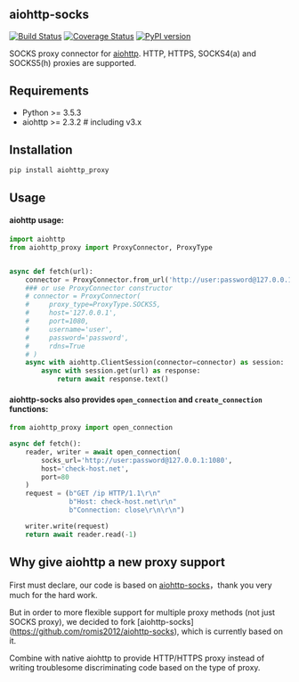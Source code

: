 ## aiohttp-socks

[![Build Status](https://travis-ci.org/Skactor/aiohttp-proxy.svg?branch=master)](https://github.com/Skactor/aiohttp-proxy)
[![Coverage Status](https://coveralls.io/repos/github/Skactor/aiohttp-proxy/badge.svg?branch=master)](https://coveralls.io/Skactor/aiohttp-proxy?branch=master)
[![PyPI version](https://badge.fury.io/py/aiohttp-proxy.svg)](https://badge.fury.io/py/aiohttp-proxy)

SOCKS proxy connector for [aiohttp](https://github.com/aio-libs/aiohttp). HTTP, HTTPS, SOCKS4(a) and SOCKS5(h) proxies are supported.

## Requirements
- Python >= 3.5.3
- aiohttp >= 2.3.2  # including v3.x

## Installation
```
pip install aiohttp_proxy
```

## Usage

#### aiohttp usage:
```python
import aiohttp
from aiohttp_proxy import ProxyConnector, ProxyType


async def fetch(url):
    connector = ProxyConnector.from_url('http://user:password@127.0.0.1:1080')
    ### or use ProxyConnector constructor
    # connector = ProxyConnector(
    #     proxy_type=ProxyType.SOCKS5,
    #     host='127.0.0.1',
    #     port=1080,
    #     username='user',
    #     password='password',
    #     rdns=True
    # )
    async with aiohttp.ClientSession(connector=connector) as session:
        async with session.get(url) as response:
            return await response.text()
```

#### aiohttp-socks also provides `open_connection` and `create_connection` functions:

```python
from aiohttp_proxy import open_connection

async def fetch():
    reader, writer = await open_connection(
        socks_url='http://user:password@127.0.0.1:1080',
        host='check-host.net',
        port=80
    )
    request = (b"GET /ip HTTP/1.1\r\n"
               b"Host: check-host.net\r\n"
               b"Connection: close\r\n\r\n")

    writer.write(request)
    return await reader.read(-1)
```

## Why give aiohttp a new proxy support

First must declare, our code is based on [aiohttp-socks](https://github.com/romis2012/aiohttp-socks)，thank you very much for the hard work.

But in order to more flexible support for multiple proxy methods (not just SOCKS proxy),
we decided to fork [aiohttp-socks] (https://github.com/romis2012/aiohttp-socks), which is currently based on it.

Combine with native aiohttp to provide HTTP/HTTPS proxy instead of writing troublesome discriminating code based on the type of proxy.